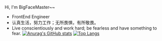 Hi, I'm BigFaceMaster~~
* FrontEnd Engineer
* 认真生活，努力工作；无所畏惧，有所敬畏。
* Live conscientiously and work hard; be fearless and have something to fear.
[![Anurag's GitHub stats](https://github-readme-stats.vercel.app/api?username=BigFaceMaster&count_private=true&show_icons=true&theme=solarized-dark)](https://github.com/anuraghazra/github-readme-stats)
[![Top Langs](https://github-readme-stats.vercel.app/api/top-langs/?username=BigFaceMaster&count_private=true&show_icons=true&theme=solarized-dark&layout=compact)](https://github.com/anuraghazra/github-readme-stats)

